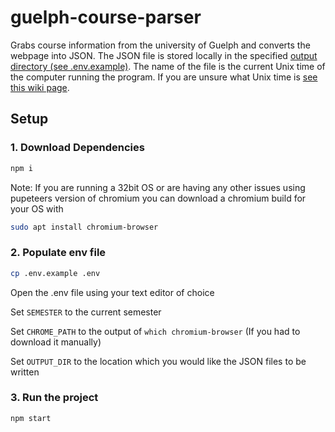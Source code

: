 # guelph-course-parser

Grabs course information from the university of Guelph and converts the webpage into JSON. 
The JSON file is stored locally in the specified [output directory (see .env.example)](.env.example).
The name of the file is the current Unix time of the computer running the program. If you are unsure what Unix time is [see this wiki page](https://en.wikipedia.org/wiki/Unix_time).

## Setup
### 1. Download Dependencies
```bash
npm i
```
Note: If you are running a 32bit OS or are having any other issues using pupeteers version of chromium you can download a chromium build for your OS with
```bash
sudo apt install chromium-browser
```

### 2. Populate env file
```bash
cp .env.example .env
```

Open the .env file using your text editor of choice

Set `SEMESTER` to the current semester

Set `CHROME_PATH` to the output of `which chromium-browser` (If you had to download it manually)

Set `OUTPUT_DIR` to the location which you would like the JSON files to be written

### 3. Run the project
```bash
npm start
```
